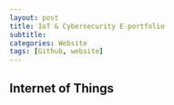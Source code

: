 ```yaml
---
layout: post
title: IoT & Cybersecurity E-portfolio
subtitle:
categories: Website
tags: [Github, website]
---
```



## Internet of Things
